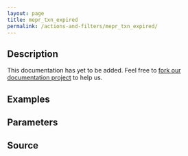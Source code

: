 ```yaml
---
layout: page
title: mepr_txn_expired
permalink: /actions-and-filters/mepr_txn_expired/
---
```


## Description

This documentation has yet to be added. Feel free to [fork our documentation project](https://github.com/caseproof/memberpress-docs) to help us.

## Examples


## Parameters


## Source

